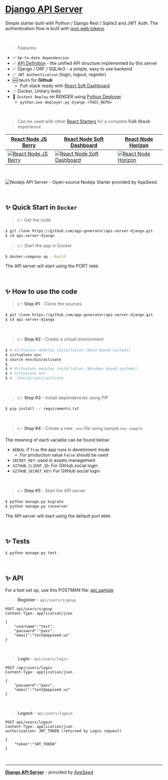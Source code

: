 
# [Django API Server](https://github.com/app-generator/api-server-django)

Simple starter built with Python / Django Rest / Sqlite3 and JWT Auth. The authentication flow is built with [json web tokens](https://jwt.io).

<br />

> Features:

- ✅ `Up-to-date dependencies` 
- ✅ [API Definition](https://docs.appseed.us/boilerplate-code/api-unified-definition) - the unified API structure implemented by this server
- ✅ Django / DRF / SQLite3 - a simple, easy to use backend
- ✅ `JWT Authentication` (login, logout, register)
- 🆕 `OAuth` for **Github**
  - Full-stack ready with [React Soft Dashboard](https://github.com/app-generator/react-soft-ui-dashboard)
- ✅ Docker, Unitary tests
- 🚀 `Instant Deploy` on RENDER using [Python Deployer](https://github.com/app-generator/deploy-automation-render)
  - `python.exe deployer.py django <THIS_REPO>`
  
<br />

> Can be used with other [React Starters](https://appseed.us/apps/react) for a complete **Full-Stack** experience:

| [React Node JS Berry](https://appseed.us/product/berry-dashboard/api-server-nodejs/react/) | [React Node Soft Dashboard](https://appseed.us/product/soft-ui-dashboard/api-server-nodejs/react/) | [React Node Horizon](https://appseed.us/product/horizon-ui/api-server-nodejs/) |
| --- | --- | --- |
| [![React Node JS Berry](https://user-images.githubusercontent.com/51070104/176936514-f1bccb21-bafe-4b43-9e4c-b6fe0ec9511d.png)](https://appseed.us/product/berry-dashboard/api-server-nodejs/react/) | [![React Node Soft Dashboard](https://user-images.githubusercontent.com/51070104/176936814-74386559-4e05-43d5-b9a4-8f70ce96a610.png)](https://appseed.us/product/soft-ui-dashboard/api-server-nodejs/react/) | [![React Node Horizon](https://user-images.githubusercontent.com/51070104/174428337-181e6dea-0ad9-4fe1-a35f-25e5fa656a9d.png)](https://appseed.us/product/horizon-ui/api-server-nodejs/)

<br />

![Nodejs API Server - Open-source Nodejs Starter provided by AppSeed.](https://user-images.githubusercontent.com/51070104/124414813-142aa180-dd5c-11eb-9279-6b082dadc51a.png)

<br />

## ✨ Quick Start in `Docker`

> 👉 Get the code

```bash
$ git clone https://github.com/app-generator/api-server-django.git
$ cd api-server-django
```

> 👉 Start the app in Docker

```bash
$ docker-compose up --build  
```

The API server will start using the PORT `5000`.

<br />

## ✨ How to use the code

> 👉 **Step #1** -  Clone the sources

```bash
$ git clone https://github.com/app-generator/api-server-django.git
$ cd api-server-django
```
<br />

> 👉 **Step #2** - Create a virtual environment

```bash
$ # Virtualenv modules installation (Unix based systems)
$ virtualenv env
$ source env/bin/activate
$
$ # Virtualenv modules installation (Windows based systems)
$ # virtualenv env
$ # .\env\Scripts\activate
```

<br />

> 👉 **Step #3** - Install dependencies using PIP

```bash
$ pip install -r requirements.txt
```

<br />

> 👉 **Step #4** - Create a new `.env` file using sample `env.sample`

The meaning of each variable can be found below: 

- `DEBUG`: if `True` the app runs in develoment mode
  - For production value `False` should be used
- `SECRET_KEY`: used in assets management
- `GITHUB_CLIENT_ID`: For GitHub social login
- `GITHUB_SECRET_KEY`: For GitHub social login

<br />

> 👉 **Step #5** - Start the API server

```bash
$ python manage.py migrate
$ python manage.py runserver
```

The API server will start using the default port `8000`.

<br />

## ✨ Tests

```bash 
$ python manage.py test
```

<br />

## ✨ API

For a fast set up, use this POSTMAN file: [api_sample](https://github.com/app-generator/api-server-Django/blob/master/media/api.postman_collection.json)

> **Register** - `api/users/signup`

```
POST api/users/signup
Content-Type: application/json

{
    "username":"test",
    "password":"pass", 
    "email":"test@appseed.us"
}
```

<br />

> **Login** - `api/users/login`

```
POST /api/users/login
Content-Type: application/json

{
    "password":"pass", 
    "email":"test@appseed.us"
}
```

<br />

> **Logout** - `api/users/logout`

```
POST api/users/logout
Content-Type: application/json
authorization: JWT_TOKEN (returned by Login request)

{
    "token":"JWT_TOKEN"
}
```

<br />

---
**[Django API Server](https://github.com/app-generator/api-server-django)** - provided by [AppSeed](https://appseed.us)
